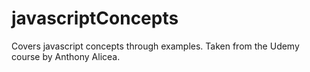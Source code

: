 # javascriptConcepts

Covers javascript concepts through examples. Taken from the Udemy course by Anthony Alicea.
